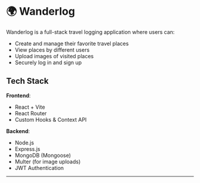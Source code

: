 # 🌍 Wanderlog

Wanderlog is a full-stack travel logging application where users can:
- Create and manage their favorite travel places
- View places by different users
- Upload images of visited places
- Securely log in and sign up

## Tech Stack

**Frontend**:  
- React + Vite  
- React Router  
- Custom Hooks & Context API  

**Backend**:  
- Node.js  
- Express.js  
- MongoDB (Mongoose)  
- Multer (for image uploads)  
- JWT Authentication

---


